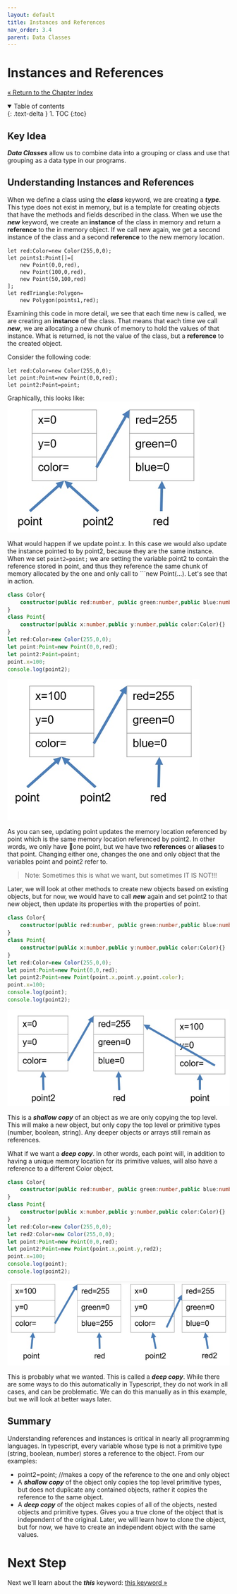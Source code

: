 ```yaml
---
layout: default
title: Instances and References
nav_order: 3.4
parent: Data Classes
---
```


# Instances and References
[&laquo; Return to the Chapter Index](index.md)

<details open markdown="block">
  <summary>
    Table of contents
  </summary>
  {: .text-delta }
1. TOC
{:toc}
</details>

## Key Idea
***Data Classes*** allow us to combine data into a grouping or class and use that grouping as a data type in our programs.
## Understanding Instances and References
When we define a class using the ***class*** keyword, we are creating a ***type***.  This type does not exist in memory, but is a template for creating objects that have the methods and fields described in the class.  When we use the ***new*** keyword, we create an **instance** of the class in memory and return a **reference** to the in memory object.  If we call new again, we get a second instance of the class and a second **reference** to the new memory location.
```
let red:Color=new Color(255,0,0);
let points1:Point[]=[
	new Point(0,0,red),
	new Point(100,0,red),
	new Point(50,100,red)
];
let redTriangle:Polygon=
	new Polygon(points1,red);
```
Examining this code in more detail, we see that each time new is called, we are creating an **instance** of the class. That means that each time we call ***new***, we are allocating a new chunk of memory to hold the values of that instance.  What is returned, is not the value of the class, but a **reference** to the created object.

Consider the following code:
```
let red:Color=new Color(255,0,0);
let point:Point=new Point(0,0,red);
let point2:Point=point;
```
Graphically, this looks like:
![](../../assets/images/ref1.jpg)

What would happen if we update point.x.  In this case we would also update the instance pointed to by point2, because they are the same instance.  When we set ```point2=point;``` we are setting the variable point2 to contain the reference stored in point, and thus they reference the same chunk of memory allocated by the one and only call to ```new Point(...).
Let's see that in action.
```typescript
class Color{
	constructor(public red:number, public green:number,public blue:number){ }
}
class Point{
	constructor(public x:number,public y:number,public color:Color){}
}
let red:Color=new Color(255,0,0);
let point:Point=new Point(0,0,red);
let point2:Point=point;
point.x=100;
console.log(point2);
```
![](../../assets/images/ref2.jpg)

As you can see, updating point updates the memory location referenced by point which is the same memory location referenced by point2.  In other words, we only have one point, but we have two **references** or **aliases** to that point.  Changing either one, changes the one and only object that the variables point and point2 refer to.
> Note: Sometimes this is what we want, but sometimes IT IS NOT!!!

Later, we will look at other methods to create new objects based on existing objects, but for now, we would have to call ***new*** again and set point2 to that new object, then update its properties with the properties of point.
```typescript
class Color{
	constructor(public red:number, public green:number,public blue:number){ }
}
class Point{
	constructor(public x:number,public y:number,public color:Color){}
}
let red:Color=new Color(255,0,0);
let point:Point=new Point(0,0,red);
let point2:Point=new Point(point.x,point.y,point.color);
point.x=100;
console.log(point);
console.log(point2);
```
![](../../assets/images/ref3.jpg)

This is a ***shallow copy*** of an object as we are only copying the top level.
This will make a new object, but only copy the top level or primitive types (number, boolean, string).  Any deeper objects or arrays still remain as references.

What if we want a ***deep copy***.  In other words, each point will, in addition to having a unique memory location for its primitive values, will also have a reference to a different Color object.
```typescript
class Color{
	constructor(public red:number, public green:number,public blue:number){ }
}
class Point{
	constructor(public x:number,public y:number,public color:Color){}
}
let red:Color=new Color(255,0,0);
let red2:Color=new Color(255,0,0);
let point:Point=new Point(0,0,red);
let point2:Point=new Point(point.x,point.y,red2);
point.x=100;
console.log(point);
console.log(point2);
```
![](../../assets/images/ref4.jpg)

This is probably what we wanted.  This is called a ***deep copy***. While there are some ways to do this automatically in Typescript, they do not work in all cases, and can be problematic.  We can do this manually as in this example, but we will look at better ways later.

## Summary
Understanding references and instances is critical in nearly all programming languages.  In typescript, every variable whose type is not a primitive type (string, boolean, number) stores a reference to the object.  From our examples:
* point2=point; //makes a copy of the reference to the one and only object
* A ***shallow copy*** of the object only copies the top level primitive types, but does not duplicate any contained objects, rather it copies the reference to the same object.
* A ***deep copy*** of the object makes copies of all of the objects, nested objects and primitive types.  Gives you a true clone of the object that is independent of the original.  Later, we will learn how to clone the object, but for now, we have to create an independent object with the same values.

# Next Step

Next we'll learn about the ***this*** keyword: [this keyword &raquo;](this.md)